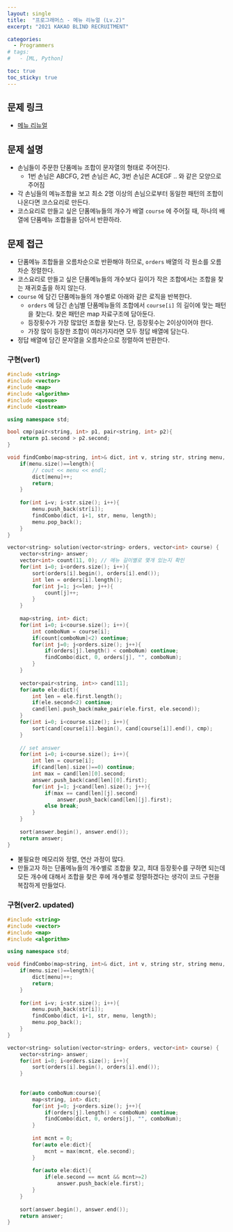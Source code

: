 ```yaml
---
layout: single
title:  "프로그래머스 - 메뉴 리뉴얼 (Lv.2)"
excerpt: "2021 KAKAO BLIND RECRUITMENT"

categories:
  - Programmers
# tags:
#   - [ML, Python]

toc: true
toc_sticky: true
---
```


## 문제 링크
- [메뉴 리뉴얼](https://school.programmers.co.kr/learn/courses/30/lessons/72411)

## 문제 설명
- 손님들이 주문한 단품메뉴 조합이 문자열의 형태로 주어진다.
    - 1번 손님은 ABCFG, 2번 손님은 AC, 3번 손님은 ACEGF .. 와 같은 모양으로 주어짐
- 각 손님들의 메뉴조합을 보고 최소 2명 이상의 손님으로부터 동일한 패턴의 조합이 나온다면 코스요리로 만든다.
- 코스요리로 만들고 싶은 단품메뉴들의 개수가 배열 `course` 에 주어질 때, 하나의 배열에 단품메뉴 조합들을 담아서 반환하라.

## 문제 접근
- 단품메뉴 조합들을 오름차순으로 반환해야 하므로, `orders` 배열의 각 원소를 오름차순 정렬한다.
- 코스요리로 만들고 싶은 단품메뉴들의 개수보다 길이가 작은 조합에서는 조합을 찾는 재귀호출을 하지 않는다.
- `course` 에 담긴 단품메뉴들의 개수별로 아래와 같은 로직을 반복한다.
    - `orders` 에 담긴 손님별 단품메뉴들의 조합에서 `course[i]` 의 길이에 맞는 패턴을 찾는다. 찾은 패턴은 map 자료구조에 담아둔다.
    - 등장횟수가 가장 많았던 조합을 찾는다. 단, 등장횟수는 2이상이어야 한다.
    - 가장 많이 등장한 조합이 여러가지라면 모두 정답 배열에 담는다.
- 정답 배열에 담긴 문자열을 오름차순으로 정렬하여 반환한다.

### 구현(ver1)
```c++
#include <string>
#include <vector>
#include <map>
#include <algorithm>
#include <queue>
#include <iostream>

using namespace std;

bool cmp(pair<string, int> p1, pair<string, int> p2){
    return p1.second > p2.second;    
}

void findCombo(map<string, int>& dict, int v, string str, string menu, int length){
    if(menu.size()==length){
        // cout << menu << endl;
        dict[menu]++;
        return;
    }
    
    for(int i=v; i<str.size(); i++){
        menu.push_back(str[i]);
        findCombo(dict, i+1, str, menu, length);
        menu.pop_back();
    }
}

vector<string> solution(vector<string> orders, vector<int> course) {
    vector<string> answer;
    vector<int> count(11, 0); // 메뉴 길이별로 몇개 있는지 확인
    for(int i=0; i<orders.size(); i++){
        sort(orders[i].begin(), orders[i].end());
        int len = orders[i].length();
        for(int j=1; j<=len; j++){
            count[j]++;
        }
    }
    
    map<string, int> dict;
    for(int i=0; i<course.size(); i++){
        int comboNum = course[i];
        if(count[comboNum]<2) continue;
        for(int j=0; j<orders.size(); j++){
            if(orders[j].length() < comboNum) continue;
            findCombo(dict, 0, orders[j], "", comboNum);
        }
    }
    
    vector<pair<string, int>> cand[11];
    for(auto ele:dict){
        int len = ele.first.length();
        if(ele.second<2) continue;
        cand[len].push_back(make_pair(ele.first, ele.second));
    }
    for(int i=0; i<course.size(); i++){
        sort(cand[course[i]].begin(), cand[course[i]].end(), cmp);
    }
    
    // set answer
    for(int i=0; i<course.size(); i++){
        int len = course[i];
        if(cand[len].size()==0) continue;
        int max = cand[len][0].second;
        answer.push_back(cand[len][0].first);
        for(int j=1; j<cand[len].size(); j++){
            if(max == cand[len][j].second)
                answer.push_back(cand[len][j].first);
            else break;
        }
    }
    
    sort(answer.begin(), answer.end());
    return answer;
}
```
- 불필요한 메모리와 정렬, 연산 과정이 많다.
- 만들고자 하는 단품메뉴들의 개수별로 조합을 찾고, 최대 등장횟수를 구하면 되는데 모든 개수에 대해서 조합을 찾은 후에 개수별로 정렬하겠다는 생각이 코드 구현을 복잡하게 만들었다.

### 구현(ver2. updated)
```c++
#include <string>
#include <vector>
#include <map>
#include <algorithm>

using namespace std;

void findCombo(map<string, int>& dict, int v, string str, string menu, int length){
    if(menu.size()==length){
        dict[menu]++;
        return;
    }
    
    for(int i=v; i<str.size(); i++){
        menu.push_back(str[i]);
        findCombo(dict, i+1, str, menu, length);
        menu.pop_back();
    }
}

vector<string> solution(vector<string> orders, vector<int> course) {
    vector<string> answer;
    for(int i=0; i<orders.size(); i++){
        sort(orders[i].begin(), orders[i].end());
    }
    
    
    for(auto comboNum:course){
        map<string, int> dict;
        for(int j=0; j<orders.size(); j++){
            if(orders[j].length() < comboNum) continue;
            findCombo(dict, 0, orders[j], "", comboNum);
        }
        
        int mcnt = 0;
        for(auto ele:dict){
            mcnt = max(mcnt, ele.second);
        }
        
        for(auto ele:dict){
            if(ele.second == mcnt && mcnt>=2)
                answer.push_back(ele.first);
        }
    }
    
    sort(answer.begin(), answer.end());
    return answer;
}
```
